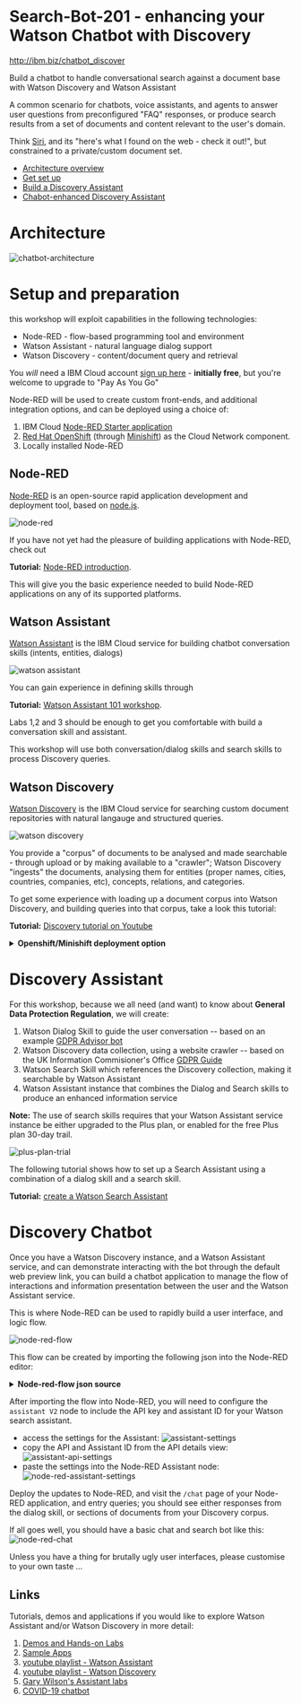 # Search-Bot-201 - enhancing your Watson Chatbot with Discovery

http://ibm.biz/chatbot_discover


Build a chatbot to handle conversational search against a document base with Watson Discovery and Watson Assistant

A common scenario for chatbots, voice assistants, and agents to answer user questions from preconfigured "FAQ" responses, or produce search results from a set of documents and content relevant to the user's domain.

Think [Siri](https://www.apple.com/siri/), and its "here's what I found on the web - check it out!", but constrained to a private/custom document set.

+ [Architecture overview](#architecture)
+ [Get set up](#setup-and-preparation)
+ [Build a Discovery Assistant](#discovery-assistant)
+ [Chabot-enhanced Discovery Assistant](#discovery-chatbot)

# Architecture

![chatbot-architecture](/assets/chatbot-architecture.png)

# Setup and preparation

this workshop will exploit capabilities in the following technologies:
+ Node-RED - flow-based programming tool and environment
+ Watson Assistant - natural language dialog support
+ Watson Discovery - content/document query and retrieval

You *will* need a IBM Cloud account [sign up here](http://ibm.biz/chatbot_discover) - **initially free**, but you're welcome to upgrade to "Pay As You Go"

Node-RED will be used to create custom front-ends, and additional integration options, and can be deployed using a choice of:
1. IBM Cloud [Node-RED Starter application](https://developer.ibm.com/components/node-red/tutorials/how-to-create-a-node-red-starter-application/)
1. [Red Hat OpenShift](https://www.openshift.com/) (through [Minishift](https://github.com/minishift/minishift)) as the Cloud Network component.
1. Locally installed Node-RED

## Node-RED

[Node-RED](https://nodered.org) is an open-source rapid application development and deployment tool, based on [node.js](https://nodejs.org).

![node-red](/assets/node-red.png)

If you have not yet had the pleasure of building applications with Node-RED, check out

**Tutorial:** [Node-RED introduction](https://github.com/watson-developer-cloud/node-red-labs/tree/master/introduction_to_node_red). 

This will give you the basic experience needed to build  Node-RED applications on any of its supported platforms.

## Watson Assistant

[Watson Assistant](https://www.ibm.com/cloud/watson-assistant/) is the IBM Cloud service for building chatbot conversation skills (intents, entities, dialogs)

![watson assistant](/assets/watson-assistant.png)

You can gain experience in defining skills through

**Tutorial:** [Watson Assistant 101 workshop](https://github.com/IBMDeveloperUK/Watson-Assistant-101). 

Labs 1,2 and 3 should be enough to get you comfortable with build a conversation skill and assistant. 

This workshop will use both conversation/dialog skills and search skills to process Discovery queries.

## Watson Discovery

[Watson Discovery](https://www.ibm.com/cloud/watson-discovery) is the IBM Cloud service for searching custom document repositories with natural langauge and structured queries.

![watson discovery](/assets/watson-discovery.png)

You provide a "corpus" of documents to be analysed and made searchable - through upload or by making available to a "crawler"; Watson Discovery "ingests" the documents, analysing them for entities (proper names, cities, countries, companies, etc), concepts, relations, and categories.

To get some experience with loading up a document corpus into Watson Discovery, and building queries into that corpus, take a look this tutorial:

**Tutorial:** [Discovery tutorial on Youtube](https://youtu.be/rlWvyV7vGc8 "Discovery")

<details><summary>
	<b>Openshift/Minishift deployment option</b>
	</summary>
<!-- VVVVVVVVVVVVV -->
While the Watson Discovery and Assistant services require you to have an IBM Cloud account, the Node-RED application can be run on most platforms that support node.js, as long as there is connectivity to the service instances in the IBM Cloud.

If you would like to try running Node-RED as an OpenShift node.js application, you can setup a local 

![minishift](/assets/minishift.png)

To get the experience of using Openshift as a delivery platform, you can use the Minishift local installation - you'll find a lightweight introduction to this at 

**Tutorial:** [Minishift 101](https://github.com/IBMDeveloperUK/minishift101)

## Launching Node-RED in Minishift

If you have working Minishift environment, you can deploy Node-RED into the cluster using the steps in this workshop:

[Node-RED starter](https://github.com/IBMDeveloperUK/node-red-workshop-starter)
<!-- AAAAAAAAAAAAAA -->
</details>

# Discovery Assistant

For this workshop, because we all need (and want) to know about **General Data Protection Regulation**, we will create:
1. Watson Dialog Skill to guide the user conversation -- based on an example [GDPR Advisor bot](https://github.com/IBM/bots/tree/master/bots/gdpr_advisor)
1. Watson Discovery data collection, using a website crawler -- based on the UK Information Commisioner's Office 
[GDPR Guide](https://ico.org.uk/for-organisations/guide-to-data-protection/guide-to-the-general-data-protection-regulation-gdpr/)
1. Watson Search Skill which references the Discovery collection, making it searchable by Watson Assistant
1. Watson Assistant instance that combines the Dialog and Search skills to produce an enhanced information service

**Note:** The use of search skills requires that your Watson Assistant service instance be either upgraded to the Plus plan, or enabled for the free Plus plan 30-day trail.

![plus-plan-trial](/assets/plus-plan-trial.png)

The following tutorial shows how to set up a Search Assistant using a combination of a dialog skill and a search skill.

**Tutorial:** [create a Watson Search Assistant](https://cloud.ibm.com/docs/services/assistant?topic=assistant-skill-search-add)

# Discovery Chatbot

Once you have a Watson Discovery instance, and a Watson Assistant service, and can demonstrate interacting with the bot through the default web preview link, you can build a chatbot application to manage the flow of interactions and information presentation between the user and the Watson Assistant service.

This is where Node-RED can be used to rapidly build a user interface, and logic flow.

![node-red-flow](/assets/node-red-flow.png)

This flow can be created by importing the following json into the Node-RED editor:

<details>
	<summary><b>Node-red-flow json source</b></summary>
	
```
[{
	"id": "d4c8a74c.53eef8",
	"type": "tab",
	"label": "Flow 1",
	"disabled": false,
	"info": ""
}, {
	"id": "8a30be24.3d5ec",
	"type": "http in",
	"z": "d4c8a74c.53eef8",
	"name": "",
	"url": "/chat",
	"method": "post",
	"upload": false,
	"swaggerDoc": "",
	"x": 130,
	"y": 100,
	"wires": [
		["7815d1ec.001188", "fa83fdaa.695de8"]
	]
}, {
	"id": "7815d1ec.001188",
	"type": "change",
	"z": "d4c8a74c.53eef8",
	"name": "history-in",
	"rules": [{
		"t": "set",
		"p": "payload",
		"pt": "msg",
		"to": "req.body.in",
		"tot": "msg"
	}, {
		"t": "set",
		"p": "history",
		"pt": "msg",
		"to": "  \"<div style='color:green;'>\" \t& payload\t& \"</div>\"\t& req.body.history\t",
		"tot": "jsonata"
	}],
	"action": "",
	"property": "",
	"from": "",
	"to": "",
	"reg": false,
	"x": 320,
	"y": 100,
	"wires": [
		["ee68544a.99a7c8"]
	]
}, {
	"id": "fa83fdaa.695de8",
	"type": "debug",
	"z": "d4c8a74c.53eef8",
	"name": "",
	"active": false,
	"tosidebar": true,
	"console": false,
	"tostatus": false,
	"complete": "true",
	"x": 310,
	"y": 220,
	"wires": []
}, {
	"id": "8048a2d4.cbf33",
	"type": "http in",
	"z": "d4c8a74c.53eef8",
	"name": "",
	"url": "/chat",
	"method": "get",
	"upload": false,
	"swaggerDoc": "",
	"x": 120,
	"y": 300,
	"wires": [
		["647ed860.2859f", "fa83fdaa.695de8"]
	]
}, {
	"id": "24251ccf.8cb444",
	"type": "inject",
	"z": "d4c8a74c.53eef8",
	"name": "",
	"topic": "",
	"payload": "hello",
	"payloadType": "str",
	"repeat": "",
	"crontab": "",
	"once": false,
	"onceDelay": 0.1,
	"x": 330,
	"y": 160,
	"wires": [
		["ee68544a.99a7c8"]
	]
}, {
	"id": "c0cbb01.d83a1d",
	"type": "debug",
	"z": "d4c8a74c.53eef8",
	"name": "",
	"active": true,
	"tosidebar": true,
	"console": false,
	"tostatus": false,
	"complete": "true",
	"x": 930,
	"y": 100,
	"wires": []
}, {
	"id": "a2b4be3c.ecb018",
	"type": "template",
	"z": "d4c8a74c.53eef8",
	"name": "dialog",
	"field": "payload",
	"fieldType": "msg",
	"format": "handlebars",
	"syntax": "mustache",
	"template": "{{#payload}}\n  {{#output}}\n    {{#generic}}\n    {{text}}\n    {{/generic}}\n  {{/output}}\n{{/payload}}",
	"output": "str",
	"x": 690,
	"y": 140,
	"wires": [
		["dae785b.579ddf8"]
	]
}, {
	"id": "647ed860.2859f",
	"type": "template",
	"z": "d4c8a74c.53eef8",
	"name": "dialog/form",
	"field": "payload",
	"fieldType": "msg",
	"format": "handlebars",
	"syntax": "mustache",
	"template": "<h1>chatting with Watson</h1>\n\n<form method=POST>\n    <input type=text name=in><input type=submit>\n    <input type=text name=history hidden value=\"{{{history}}}\">\n</form>\n<div>\n    {{{history}}}\n</div>",
	"output": "str",
	"x": 790,
	"y": 300,
	"wires": [
		["aab49b0b.b783d8"]
	]
}, {
	"id": "dae785b.579ddf8",
	"type": "change",
	"z": "d4c8a74c.53eef8",
	"name": "history-out",
	"rules": [{
		"t": "set",
		"p": "history",
		"pt": "msg",
		"to": "  \"<div style='color:red;'>\" \t& payload\t& \"</div>\"\t& history\t",
		"tot": "jsonata"
	}],
	"action": "",
	"property": "",
	"from": "",
	"to": "",
	"reg": false,
	"x": 870,
	"y": 180,
	"wires": [
		["647ed860.2859f"]
	]
}, {
	"id": "aab49b0b.b783d8",
	"type": "http response",
	"z": "d4c8a74c.53eef8",
	"name": "",
	"statusCode": "",
	"headers": {},
	"x": 930,
	"y": 300,
	"wires": []
}, {
	"id": "ee68544a.99a7c8",
	"type": "watson-assistant-v2",
	"z": "d4c8a74c.53eef8",
	"name": "",
	"default-endpoint": false,
	"service-endpoint": "https://gateway.watsonplatform.net/assistant/api",
	"assistant_id": "<<your-assistant-id>>",
	"debug": false,
	"restart": false,
	"return_context": true,
	"alternate_intents": false,
	"multisession": true,
	"timeout": "",
	"optout-learning": false,
	"x": 530,
	"y": 100,
	"wires": [
		["c0cbb01.d83a1d", "a28454e7.31b6d8"]
	]
}, {
	"id": "a28454e7.31b6d8",
	"type": "switch",
	"z": "d4c8a74c.53eef8",
	"name": "type",
	"property": "payload.output.generic[0].response_type",
	"propertyType": "msg",
	"rules": [{
		"t": "eq",
		"v": "text",
		"vt": "str"
	}, {
		"t": "eq",
		"v": "search",
		"vt": "str"
	}, {
		"t": "else"
	}],
	"checkall": "true",
	"repair": false,
	"outputs": 3,
	"x": 530,
	"y": 180,
	"wires": [
		["a2b4be3c.ecb018"],
		["e6504a00.5649a8"],
		["fbc00ace.86d468"]
	]
}, {
	"id": "e6504a00.5649a8",
	"type": "template",
	"z": "d4c8a74c.53eef8",
	"name": "search",
	"field": "payload",
	"fieldType": "msg",
	"format": "handlebars",
	"syntax": "mustache",
	"template": "{{#payload}}\n  {{#output}}\n    {{#generic}}\n    {{header}}\n    {{#results}}\n    <details>\n        <summary>{{title}} ({{result_metadata.confidence}})</summary>\n        {{{highlight.body}}}\n    </details>\n    {{/results}}\n    {{/generic}}\n  {{/output}}\n{{/payload}}",
	"output": "str",
	"x": 690,
	"y": 180,
	"wires": [
		["dae785b.579ddf8"]
	]
}, {
	"id": "fbc00ace.86d468",
	"type": "template",
	"z": "d4c8a74c.53eef8",
	"name": "other",
	"field": "payload",
	"fieldType": "msg",
	"format": "handlebars",
	"syntax": "mustache",
	"template": "{{#payload}}\n  {{#output}}\n    {{#text}}\n    {{.}}\n    {{/text}}\n  {{/output}}\n{{/payload}}",
	"output": "str",
	"x": 690,
	"y": 220,
	"wires": [
		["dae785b.579ddf8"]
	]
}]
```

</details>	

After importing the flow into Node-RED, you will need to configure the `assistant V2` node to include the API key and assistant ID for your Watson search assistant.

+ access the settings for the Assistant:
![assistant-settings](/assets/assistant-settings.png)
+ copy the API and Assistant ID from the API details view:
![assistant-api-settings](/assets/assistant-api-settings.png)
+ paste the settings into the Node-RED Assistant node:
![node-red-assistant-settings](/assets/node-red-assistant-settings.png)

Deploy the updates to Node-RED, and visit the `/chat` page of your Node-RED application, and entry queries; you should see either responses from the dialog skill, or sections of documents from your Discovery corpus.

If all goes well, you should have a basic chat and search bot like this:
![node-red-chat](/assets/node-red-chat-results.png)

Unless you have a thing for brutally ugly user interfaces, please customise to your own taste ...


## Links ##

Tutorials, demos and applications if you would like to explore Watson Assistant and/or Watson Discovery in more detail:

1. [Demos and Hands-on Labs](https://www.ibm.com/demos/collection/Watson-Assistant/)
1. [Sample Apps](https://cloud.ibm.com/docs/assistant?topic=assistant-sample-apps)
1. [youtube playlist - Watson Assistant](https://www.youtube.com/playlist?list=PLZDyxLlNKRY8zx37vPh6s_pCtOXIp_5yL)
1. [youtube playlist - Watson Discovery](https://www.youtube.com/playlist?list=PLZDyxLlNKRY_GJskIreh9sQgExJ4z8oZO)
1. [Gary Wilson's Assistant labs](https://github.com/garyrwilson/Watson-Assistant-Labs)
1. [COVID-19 chatbot](https://developer.ibm.com/callforcode/get-started/covid-19/crisis-communication/)


